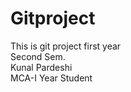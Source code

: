 # Gitproject
This is git project first year 
<br>
Second Sem.
<br>
Kunal Pardeshi 
<br>
MCA-I  Year Student
